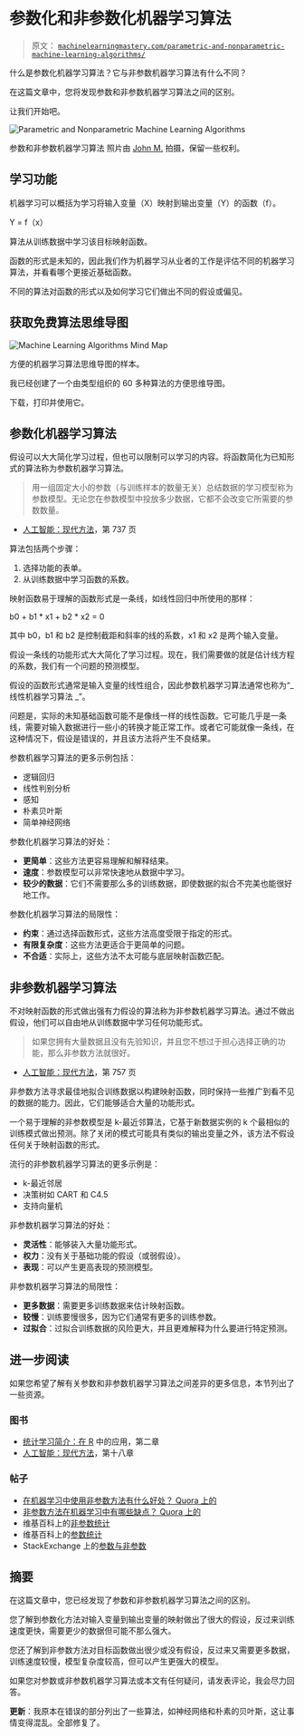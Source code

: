 # 参数化和非参数化机器学习算法

> 原文： [`machinelearningmastery.com/parametric-and-nonparametric-machine-learning-algorithms/`](https://machinelearningmastery.com/parametric-and-nonparametric-machine-learning-algorithms/)

什么是参数化机器学习算法？它与非参数机器学习算法有什么不同？

在这篇文章中，您将发现参数和非参数机器学习算法之间的区别。

让我们开始吧。

![Parametric and Nonparametric Machine Learning Algorithms](img/b326598ff8e5e20a2984032cbe165115.jpg)

参数和非参数机器学习算法
照片由 [John M.](https://www.flickr.com/photos/luxxeon/8251183362) 拍摄，保留一些权利。

## 学习功能

机器学习可以概括为学习将输入变量（X）映射到输出变量（Y）的函数（f）。

Y = f（x）

算法从训练数据中学习该目标映射函数。

函数的形式是未知的，因此我们作为机器学习从业者的工作是评估不同的机器学习算法，并看看哪个更接近基础函数。

不同的算法对函数的形式以及如何学习它们做出不同的假设或偏见。

## 获取免费算法思维导图

![Machine Learning Algorithms Mind Map](img/2ce1275c2a1cac30a9f4eea6edd42d61.jpg)

方便的机器学习算法思维导图的样本。

我已经创建了一个由类型组织的 60 多种算法的方便思维导图。

下载，打印并使用它。

## 参数化机器学习算法

假设可以大大简化学习过程，但也可以限制可以学习的内容。将函数简化为已知形式的算法称为参数机器学习算法。

> 用一组固定大小的参数（与训练样本的数量无关）总结数据的学习模型称为参数模型。无论您在参数模型中投放多少数据，它都不会改变它所需要的参数数量。

- [人工智能：现代方法](http://www.amazon.com/dp/0136042597?tag=inspiredalgor-20)，第 737 页

算法包括两个步骤：

1.  选择功能的表单。
2.  从训练数据中学习函数的系数。

映射函数易于理解的函数形式是一条线，如线性回归中所使用的那样：

b0 + b1 * x1 + b2 * x2 = 0

其中 b0，b1 和 b2 是控制截距和斜率的线的系数，x1 和 x2 是两个输入变量。

假设一条线的功能形式大大简化了学习过程。现在，我们需要做的就是估计线方程的系数，我们有一个问题的预测模型。

假设的函数形式通常是输入变量的线性组合，因此参数机器学习算法通常也称为“_ 线性机器学习算法 _”。

问题是，实际的未知基础函数可能不是像线一样的线性函数。它可能几乎是一条线，需要对输入数据进行一些小的转换才能正常工作。或者它可能就像一条线，在这种情况下，假设是错误的，并且该方法将产生不良结果。

参数机器学习算法的更多示例包括：

*   逻辑回归
*   线性判别分析
*   感知
*   朴素贝叶斯
*   简单神经网络

参数化机器学习算法的好处：

*   **更简单**：这些方法更容易理解和解释结果。
*   **速度**：参数模型可以非常快速地从数据中学习。
*   **较少的数据**：它们不需要那么多的训练数据，即使数据的拟合不完美也能很好地工作。

参数化机器学习算法的局限性：

*   **约束**：通过选择函数形式，这些方法高度受限于指定的形式。
*   **有限复杂度**：这些方法更适合于更简单的问题。
*   **不合适**：实际上，这些方法不太可能与底层映射函数匹配。

## 非参数机器学习算法

不对映射函数的形式做出强有力假设的算法称为非参数机器学习算法。通过不做出假设，他们可以自由地从训练数据中学习任何功能形式。

> 如果您拥有大量数据且没有先验知识，并且您不想过于担心选择正确的功能，那么非参数方法就很好。

- [人工智能：现代方法](http://www.amazon.com/dp/0136042597?tag=inspiredalgor-20)，第 757 页

非参数方法寻求最佳地拟合训练数据以构建映射函数，同时保持一些推广到看不见的数据的能力。因此，它们能够适合大量的功能形式。

一个易于理解的非参数模型是 k-最近邻算法，它基于新数据实例的 k 个最相似的训练模式做出预测。除了关闭的模式可能具有类似的输出变量之外，该方法不假设任何关于映射函数的形式。

流行的非参数机器学习算法的更多示例是：

*   k-最近邻居
*   决策树如 CART 和 C4.5
*   支持向量机

非参数机器学习算法的好处：

*   **灵活性**：能够装入大量功能形式。
*   **权力**：没有关于基础功能的假设（或弱假设）。
*   **表现**：可以产生更高表现的预测模型。

非参数机器学习算法的局限性：

*   **更多数据**：需要更多训练数据来估计映射函数。
*   **较慢**：训练要慢很多，因为它们通常有更多的训练参数。
*   **过拟合**：过拟合训练数据的风险更大，并且更难解释为什么要进行特定预测。

## 进一步阅读

如果您希望了解有关参数和非参数机器学习算法之间差异的更多信息，本节列出了一些资源。

### 图书

*   [统计学习简介：在 R](http://www.amazon.com/dp/1461471370?tag=inspiredalgor-20) 中的应用，第二章
*   [人工智能：现代方法](http://www.amazon.com/dp/0136042597?tag=inspiredalgor-20)，第十八章

### 帖子

*   [在机器学习中使用非参数方法有什么好处？ Quora 上的](https://www.quora.com/What-are-the-advantages-of-using-non-parametric-methods-in-machine-learning)
*   [非参数方法在机器学习中有哪些缺点？ Quora 上的](https://www.quora.com/What-are-the-disadvantages-of-non-parametric-methods-in-machine-learning)
*   维基百科上的[非参数统计](https://en.wikipedia.org/wiki/Nonparametric_statistics)
*   维基百科上的[参数统计](https://en.wikipedia.org/wiki/Parametric_statistics)
*   StackExchange 上的[参数与非参数](http://stats.stackexchange.com/questions/50141/parametric-vs-nonparametric)

## 摘要

在这篇文章中，您已经发现了参数和非参数机器学习算法之间的区别。

您了解到参数化方法对输入变量到输出变量的映射做出了很大的假设，反过来训练速度更快，需要更少的数据但可能不那么强大。

您还了解到非参数方法对目标函数做出很少或没有假设，反过来又需要更多数据，训练速度较慢，模型复杂度较高，但可以产生更强大的模型。

如果您对参数或非参数机器学习算法或本文有任何疑问，请发表评论，我会尽力回答。

**更新**：我原本在错误的部分列出了一些算法，如神经网络和朴素的贝叶斯，这让事情变得混乱。全部修复了。